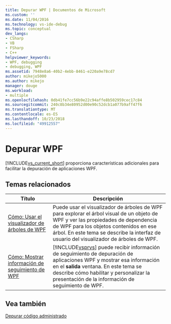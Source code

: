 ```yaml
---
title: Depurar WPF | Documentos de Microsoft
ms.custom: ''
ms.date: 11/04/2016
ms.technology: vs-ide-debug
ms.topic: conceptual
dev_langs:
- CSharp
- VB
- FSharp
- C++
helpviewer_keywords:
- WPF, debugging
- debugging, WPF
ms.assetid: 7948e8a6-40b2-4ebb-8461-e220a9e78cd7
author: mikejo5000
ms.author: mikejo
manager: douge
ms.workload:
- multiple
ms.openlocfilehash: 0db41fe7cc56b9e22c94affe8b502959cec17c84
ms.sourcegitcommit: 240c8b34e80952d00e90c52dcb1a077b9aff47f6
ms.translationtype: MT
ms.contentlocale: es-ES
ms.lasthandoff: 10/23/2018
ms.locfileid: "49912557"
---
```

# <a name="debugging-wpf"></a>Depurar WPF
[!INCLUDE[vs_current_short](../code-quality/includes/vs_current_short_md.md)] proporciona características adicionales para facilitar la depuración de aplicaciones WPF.  
  
## <a name="related-topics"></a>Temas relacionados  
  
| Título | Descripción |
| - | - |
| [Cómo: Usar el visualizador de árboles de WPF](../debugger/how-to-use-the-wpf-tree-visualizer.md) | Puede usar el visualizador de árboles de WPF para explorar el árbol visual de un objeto de WPF y ver las propiedades de dependencia de WPF para los objetos contenidos en ese árbol. En este tema se describe la interfaz de usuario del visualizador de árboles de WPF. |
| [Cómo: Mostrar información de seguimiento de WPF](../debugger/how-to-display-wpf-trace-information.md) | [!INCLUDE[vsprvs](../code-quality/includes/vsprvs_md.md)] puede recibir información de seguimiento de depuración de aplicaciones WPF y mostrar esa información en el **salida** ventana. En este tema se describe cómo habilitar y personalizar la presentación de la información de seguimiento de WPF. |
  
## <a name="see-also"></a>Vea también  
 [Depurar código administrado](../debugger/debugging-managed-code.md)
